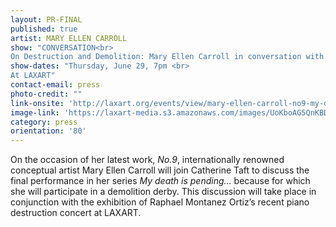 ```yaml
---
layout: PR-FINAL
published: true
artist: MARY ELLEN CARROLL
show: "CONVERSATION<br>
On Destruction and Demolition: Mary Ellen Carroll in conversation with Catherine Taft "
show-dates: "Thursday, June 29, 7pm <br>
At LAXART"
contact-email: press
photo-credit: ""
link-onsite: 'http://laxart.org/events/view/mary-ellen-carroll-no9-my-death-is-pending-because/'
image-link: 'https://laxart-media.s3.amazonaws.com/images/UoKboAG5QnKBDTQFZ3Av4g.png'
category: press
orientation: '80'
---
```

On the occasion of her latest work, *No.9*, internationally renowned conceptual artist Mary Ellen Carroll will join Catherine Taft to discuss the final performance in her series *My death is pending…*  because for which she will participate in a demolition derby.  This discussion will take place in conjunction with the exhibition of Raphael Montanez Ortiz’s recent piano destruction concert at LAXART.
